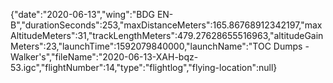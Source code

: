 {"date":"2020-06-13","wing":"BDG EN-B","durationSeconds":253,"maxDistanceMeters":165.86768912342197,"maxAltitudeMeters":31,"trackLengthMeters":479.27628655516963,"altitudeGainMeters":23,"launchTime":1592079840000,"launchName":"TOC Dumps - Walker's","fileName":"2020-06-13-XAH-bqz-53.igc","flightNumber":14,"type":"flightlog","flying-location":null}
